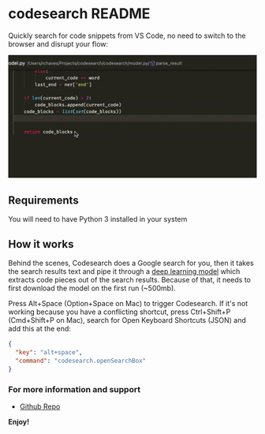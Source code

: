 # codesearch README

Quickly search for code snippets from VS Code, no need to switch to the browser and disrupt your flow:

![Codesearch in Action GIF](demo.gif)

## Requirements

You will need to have Python 3 installed in your system

## How it works

Behind the scenes, Codesearch does a Google search for you, then it takes the search results text and pipe it through a [deep learning model](https://huggingface.co/mrm8488/codebert-base-finetuned-stackoverflow-ner) which extracts code pieces out of the search results. Because of that, it needs to first download the model on the first run (~500mb).

Press Alt+Space (Option+Space on Mac) to trigger Codesearch. If it's not working because you have a conflicting shortcut, press Ctrl+Shift+P (Cmd+Shift+P on Mac), search for Open Keyboard Shortcuts (JSON) and add this at the end:

```json
{
  "key": "alt+space",
  "command": "codesearch.openSearchBox"
}
```

### For more information and support

- [Github Repo](https://github.com/rogeriochaves/codesearch)

**Enjoy!**
